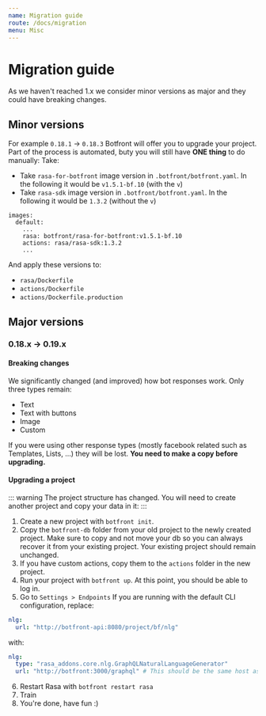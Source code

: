 ```yaml
---
name: Migration guide
route: /docs/migration
menu: Misc
---
```


# Migration guide

As we haven't reached 1.x we consider minor versions as major and they could have breaking changes.

## Minor versions

For example `0.18.1` -> `0.18.3`
Botfront will offer you to upgrade your project. Part of the process is automated, buty you will still have **ONE thing** to do manually:
Take:

- Take `rasa-for-botfront` image version in `.botfront/botfront.yaml`. In the following it would be `v1.5.1-bf.10` (with the `v`)
- Take `rasa-sdk` image version in `.botfront/botfront.yaml`. In the following it would be `1.3.2` (without the `v`)

```yaml{4,5}
images:
  default:
    ...
    rasa: botfront/rasa-for-botfront:v1.5.1-bf.10
    actions: rasa/rasa-sdk:1.3.2
    ...
```

And apply these versions to:

- `rasa/Dockerfile`
- `actions/Dockerfile`
- `actions/Dockerfile.production`

## Major versions

### 0.18.x -> 0.19.x

#### Breaking changes

We significantly changed (and improved) how bot responses work. Only three types remain:

- Text
- Text with buttons
- Image
- Custom

If you were using other response types (mostly facebook related such as Templates, Lists, ...) they will be lost. **You need to make a copy before upgrading.**

#### Upgrading a project

::: warning The project structure has changed.
You will need to create another project and copy your data in it:
:::

1. Create a new project with `botfront init`.
2. Copy the `botfront-db` folder from your old project to the newly created project. Make sure to copy and not move your db so you can always recover it from your existing project. Your existing project should remain unchanged.
3. If you have custom actions, copy them to the `actions` folder in the new project.
4. Run your project with `botfront up`. At this point, you should be able to log in.
5. Go to `Settings > Endpoints`
   If you are running with the default CLI configuration, replace:

```yaml
nlg:
  url: "http://botfront-api:8080/project/bf/nlg"
```

with:

```yaml
nlg:
  type: "rasa_addons.core.nlg.GraphQLNaturalLanguageGenerator"
  url: "http://botfront:3000/graphql" # This should be the same host as the Botfront app
```

6. Restart Rasa with `botfront restart rasa`
7. Train
8. You're done, have fun :)
